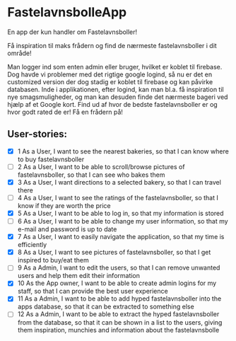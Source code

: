 # FastelavnsbolleApp
En app der kun handler om Fastelavnsboller! 

Få inspiration til maks frådern og find de nærmeste fastelavnsboller i dit område!

Man logger ind som enten admin eller bruger, hvilket er koblet til firebase. Dog havde vi problemer med det rigtige google logind, så nu er det en customized version der dog stadig er koblet til firebase og kan påvirke databasen. Inde i applikationen, efter logind, kan man bl.a. få inspiration til nye smagsmuligheder, og man kan desuden finde det nærmeste bageri ved hjælp af et Google kort. Find ud af hvor de bedste fastelavnsboller er og hvor godt rated de er! Få en frådern på!



## User-stories:
- [x] 1	As a User, I want to see the nearest bakeries, so that I can know where to buy fastelavnsboller
- [ ] 2	As a User, I want to be able to scroll/browse pictures of fastelavnsboller, so that I can see who bakes them
- [x] 3	As a User, I want directions to a selected bakery, so that I can travel there
- [ ] 4	As a User, I want to see the ratings of the fastelavnsboller, so that I know if they are worth the price
- [x] 5	As a User, I want to be able to log in, so that my information is stored
- [ ] 6	As a User, I want to be able to change my user information, so that my e-mail and password is up to date
- [x] 7	As a User, I want to easily navigate the application, so that my time is efficiently
- [x] 8	As a User, I want to see pictures of fastelavnsboller, so that I get inspired to buy/eat them
- [ ] 9	As a Admin, I want to edit the users, so that I can remove unwanted users and help them edit their information
- [x] 10	As the App owner, I want to be able to create admin logins for my staff, so that I can provide the best user experience
- [x] 11	As a Admin, I want to be able to add hyped fastelavnsboller into the apps database, so that it can be extracted to something else
- [ ] 12	As a Admin, I want to be able to extract the hyped fastelavnsboller from the database, so that it can be shown in a list to the users, giving them inspiration, munchies and information about the fastelavnsbolle
